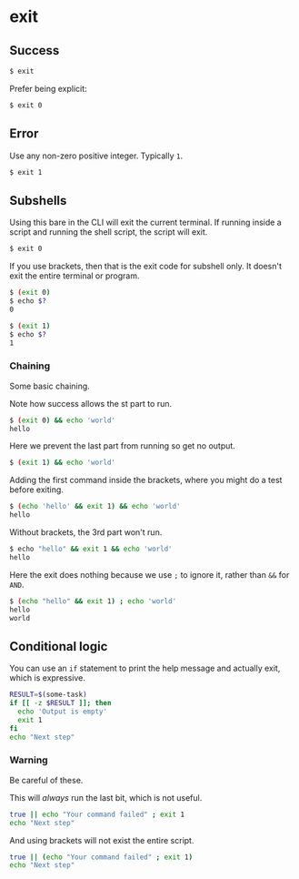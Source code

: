 # exit


## Success

```sh
$ exit
```

Prefer being explicit:

```sh
$ exit 0
```


## Error

Use any non-zero positive integer. Typically `1`.

```sh
$ exit 1
```


## Subshells


Using this bare in the CLI will exit the current terminal. If running inside a script and running the shell script, the script will exit.

```sh
$ exit 0
```

If you use brackets, then that is the exit code for subshell only. It doesn't exit the entire terminal or program.

```sh
$ (exit 0)
$ echo $?
0
```

```sh
$ (exit 1)
$ echo $?
1
```

### Chaining

Some basic chaining.

Note how success allows the st part to run.

```sh
$ (exit 0) && echo 'world'
hello
```

Here we prevent the last part from running so get no output.

```sh
$ (exit 1) && echo 'world'

```

Adding the first command inside the brackets, where you might do a test before exiting.

```sh
$ (echo 'hello' && exit 1) && echo 'world'
hello
```

Without brackets, the 3rd part won't run.

```sh
$ echo "hello" && exit 1 && echo 'world'
hello
```

Here the exit does nothing because we use `;` to ignore it, rather than `&&` for `AND`.

```sh
$ (echo "hello" && exit 1) ; echo 'world'
hello
world
```


## Conditional logic

You can use an `if` statement to print the help message and actually exit, which is expressive.

```sh
RESULT=$(some-task)
if [[ -z $RESULT ]]; then
  echo 'Output is empty'
  exit 1
fi
echo "Next step"
```

### Warning

Be careful of these. 


This will _always_ run the last bit, which is not useful.

```sh
true || echo "Your command failed" ; exit 1
echo "Next step"
```

And using brackets will not exist the entire script.

```sh
true || (echo "Your command failed" ; exit 1)
echo "Next step"
```
